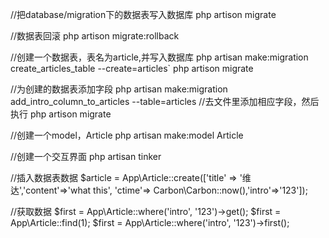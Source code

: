 //把database/migration下的数据表写入数据库
php artison migrate

//数据表回滚
php artison migrate:rollback

//创建一个数据表，表名为article,并写入数据库
php artisan make:migration create_articles_table  --create=articles`
php artison migrate

//为创建的数据表添加字段
php artisan make:migration add_intro_column_to_articles --table=articles
//去文件里添加相应字段，然后执行
php artison migrate

//创建一个model，Article
php artisan make:model Article

//创建一个交互界面
php artisan tinker

//插入数据表数据
$article = App\Article::create(['title' => '维达','content'=>'what this', 'ctime'=> Carbon\Carbon::now(),'intro'=>'123']);

//获取数据
$first = App\Article::where('intro', '123')->get();
$first = App\Article::find(1);
$first = App\Article::where('intro', '123')->first();
